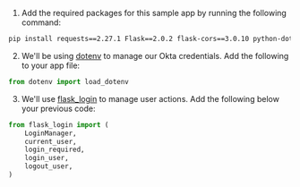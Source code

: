 1. Add the required packages for this sample app by running the following command:

```bash
pip install requests==2.27.1 Flask==2.0.2 flask-cors==3.0.10 python-dotenv==0.19.2 pyOpenSSL==22.0.0 Flask-Login==0.5.0
```

2. We'll be using [dotenv](https://pypi.org/project/python-dotenv/) to manage our Okta credentials. Add the following to your app file:

```python
from dotenv import load_dotenv
```

3. We'll use [flask_login](https://flask-login.readthedocs.io/en/latest/) to manage user actions. Add the following below your previous code:

```python
from flask_login import (
    LoginManager,
    current_user,
    login_required,
    login_user,
    logout_user,
)
```
